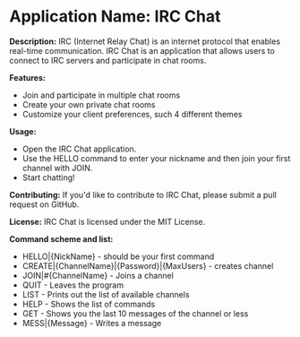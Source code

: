 # Application Name: IRC Chat

**Description:**
IRC (Internet Relay Chat) is an internet protocol that enables real-time communication. IRC Chat is an application that allows users to connect to IRC servers and participate in chat rooms.

**Features:**
- Join and participate in multiple chat rooms
- Create your own private chat rooms
- Customize your client preferences, such 4 different themes

**Usage:**
- Open the IRC Chat application.
- Use the HELLO command to enter your nickname and then join your first channel with JOIN.
- Start chatting!

**Contributing:**
If you'd like to contribute to IRC Chat, please submit a pull request on GitHub.

**License:**
IRC Chat is licensed under the MIT License.

 **Command scheme and list:**
- HELLO|{NickName} - should be your first command
- CREATE|{ChannelName}|{Password}|{MaxUsers} - creates channel
- JOIN|#{ChannelName} - Joins a channel
- QUIT - Leaves the program
- LIST - Prints out the list of available channels
- HELP - Shows the list of commands
- GET - Shows you the last 10 messages of the channel or less 
- MESS|{Message} - Writes a message


